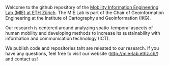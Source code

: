 Welcome to the github repository of the [Mobility Information Engineering Lab (MIE) at ETH Zürich](http://mie-lab.ethz.ch/). The MIE Lab is part of the Chair of Geoinformation Engineering at the Institute of Cartography and Geoinformation (IKG).

Our research is centered around analyzing spatio-temporal aspects of human mobility and developing methods to increase its sustainability with information and communication technology (ICT).

We publish code and repositories taht are releated to our research. If you have any questions, feel free to visit our website (http://mie-lab.ethz.ch/) and contact us!



